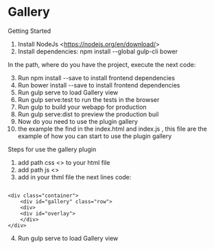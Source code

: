 # Gallery
Getting Started

1. Install NodeJs &lt;https://nodejs.org/en/download/&gt;
2. Install dependencies: npm install --global gulp-cli bower

In the path, where do you have the project, execute the next code:

3. Run npm install --save <package> to install frontend dependencies
3. Run bower install --save <package> to install frontend dependencies
4. Run gulp serve to load Gallery view
5. Run gulp serve:test to run the tests in the browser
6. Run gulp to build your webapp for production
7. Run gulp serve:dist to preview the production buil
8. Now do you need to use the plugin gallery
9. the example the find in the index.html and index.js ,
this file are the example of how you can start to use the plugin gallery

Steps for use the gallery plugin

1. add path css &lt;<link rel="stylesheet" href="source/gallery.css">&gt; to your html file
2. add path js &lt;<script src="source/gallery.js"></script>&gt;
3. add in your thml file the next lines code:

<!-- begin -->
<pre><code>
&lt;div class="container"&gt;
    &lt;div id="gallery" class="row"&gt;
    &lt;div&gt;
    &lt;div id="overlay"&gt;
    &lt;/div&gt;
&lt;/div&gt;
</code></pre>
<!-- end  -->

4. Run gulp serve to load Gallery view
